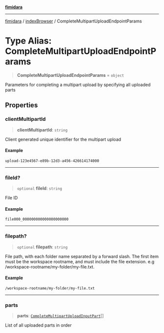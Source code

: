 [**fimidara**](../../README.md)

***

[fimidara](../../modules.md) / [indexBrowser](../README.md) / CompleteMultipartUploadEndpointParams

# Type Alias: CompleteMultipartUploadEndpointParams

> **CompleteMultipartUploadEndpointParams** = `object`

Parameters for completing a multipart upload by specifying all uploaded parts

## Properties

### clientMultipartId

> **clientMultipartId**: `string`

Client generated unique identifier for the multipart upload

#### Example

```
upload-123e4567-e89b-12d3-a456-426614174000
```

***

### fileId?

> `optional` **fileId**: `string`

File ID

#### Example

```
file000_000000000000000000000
```

***

### filepath?

> `optional` **filepath**: `string`

File path, with each folder name separated by a forward slash. The first item must be the workspace rootname, and must include the file extension. e.g /workspace-rootname/my-folder/my-file.txt.

#### Example

```
/workspace-rootname/my-folder/my-file.txt
```

***

### parts

> **parts**: [`CompleteMultipartUploadInputPart`](CompleteMultipartUploadInputPart.md)[]

List of all uploaded parts in order
